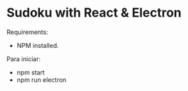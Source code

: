 Sudoku with React & Electron
===========================
Requirements:
- NPM installed.

Para iniciar:
- npm start
- npm run electron
